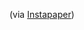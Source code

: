 <!--
.. title: Sal Khan's Commencement address - MIT News Office
.. date: 2012/06/11
.. slug: sal-khan-s-commencement-address-mit-news-office
.. tags: 
.. link: 
.. description: 
-->


(via <a href="http://www.instapaper.com/">Instapaper</a>)

